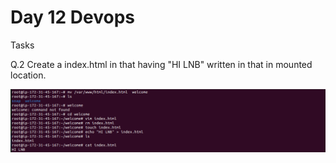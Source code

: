 # Day 12 Devops
Tasks

Q.2 Create a index.html in that having "HI LNB" written in that in mounted location.

<img src="Task12_2.png">
